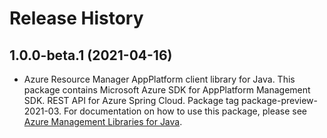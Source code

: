 # Release History

## 1.0.0-beta.1 (2021-04-16)

- Azure Resource Manager AppPlatform client library for Java. This package contains Microsoft Azure SDK for AppPlatform Management SDK. REST API for Azure Spring Cloud. Package tag package-preview-2021-03. For documentation on how to use this package, please see [Azure Management Libraries for Java](https://aka.ms/azsdk/java/mgmt).
